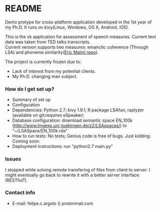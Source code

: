 # README 

Demo protype for cross-platform application developed in the 1st year of my Ph.D. It runs on kivy(Linux, Windows, OS X, Android, iOS).  

This is the vk application for assessment of speech measures. Current text data was taken from TED talks transcripts.  
Current version supports two measures: emanctic coherence (Through LSA) and phoneme similarity([Eric Malmi repo](https://github.com/ekQ/raplysaattori)).

The project is currently frozen due to:
* Lack of interest from my potential clients.  
* My Ph.D. changing man subject.

### How do I get set up? ###

* Summary of set up
* Configuration
* Dependencies: Python 2.7; kivy 1.9.1; R package LSAfun; raplyzer (available on git;requires eSpeaker)
* Database configuration: download semantic space EN_100k (http://www.lingexp.uni-tuebingen.de/z2/LSAspaces/) to "~/LSASpace/EN_100k.rda"
* How to run tests: No tests; Genius code is free of bugs. Just kidding. Coming soon.
* Deployment instructions: run "python2.7 main.py"


### Issues
I stopped while solving remote transfering of files from client to server. I might eventually go back to rewrite it with a better server interface (RESTful?). 

### Contact info

* E-mail: felipe.c.argolo () protonmail.com
